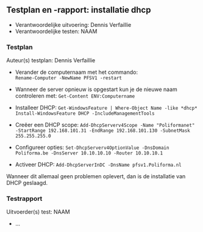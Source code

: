 ## Testplan en -rapport: installatie dhcp

* Verantwoordelijke uitvoering: Dennis Verfaillie
* Verantwoordelijke testen: NAAM

### Testplan

Auteur(s) testplan: Dennis Verfaillie

- Verander de computernaam met het commando:  
  `Rename-Computer -NewName PFSV1 -restart`
- Wanneer de server opnieuw is opgestart kun je de nieuwe naam controleren met:
  `Get-Content ENV:Computername`  

- Installeer DHCP:
  `Get-WindowsFeature | Where-Object Name -like *dhcp*`
  `Install-WindowsFeature DHCP -IncludeManagementTools`
- Creëer een DHCP scope:
  `Add-DhcpServerv4Scope -Name "Poliformanet" -StartRange 192.168.101.31 -EndRange 192.168.101.130 -SubnetMask 255.255.255.0` 
- Configureer opties:
  `Set-DhcpServerv4OptionValue -DnsDomain Poliforma.be -DnsServer 10.10.10.10 -Router 10.10.10.1`  
- Activeer DHCP:
  `Add-DhcpServerInDC -DnsName pfsv1.Poliforma.nl`  

Wanneer dit allemaal geen problemen oplevert, dan is de installatie van DHCP geslaagd.



### Testrapport

Uitvoerder(s) test: NAAM

- ...

